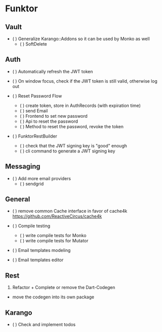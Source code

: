 # Funktor

## Vault

- ( ) Generalize Karango::Addons so it can be used by Monko as well
    - ( ) SoftDelete

## Auth

- ( ) Automatically refresh the JWT token
- ( ) On window focus, check if the JWT token is still valid, otherwise log out
- ( ) Reset Password Flow
    - ( ) create token, store in AuthRecords (with expiration time)
    - ( ) send Email
    - ( ) Frontend to set new password
    - ( ) Api to reset the password
    - ( ) Method to reset the password, revoke the token

- ( ) FunktorRestBuilder
    - ( ) check that the JWT signing key is "good" enough
    - ( ) cli command to generate a JWT signing key

## Messaging

- ( ) Add more email providers
    - ( ) sendgrid

## General

- ( ) remove common Cache interface in favor of cache4k https://github.com/ReactiveCircus/cache4k

- ( ) Compile testing
    - ( ) write compile tests for Monko
    - ( ) write compile tests for Mutator

- ( ) Email templates modeling
- ( ) Email templates editor

## Rest

1. Refactor + Complete or remove the Dart-Codegen

- move the codegen into its own package

## Karango

- ( ) Check and implement todos

